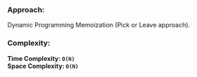 ### Approach:
Dynamic Programming Memoization (Pick or Leave approach).
​
### Complexity:
**Time Complexity: `O(N)`**\
**Space Complexity: `O(N)`**